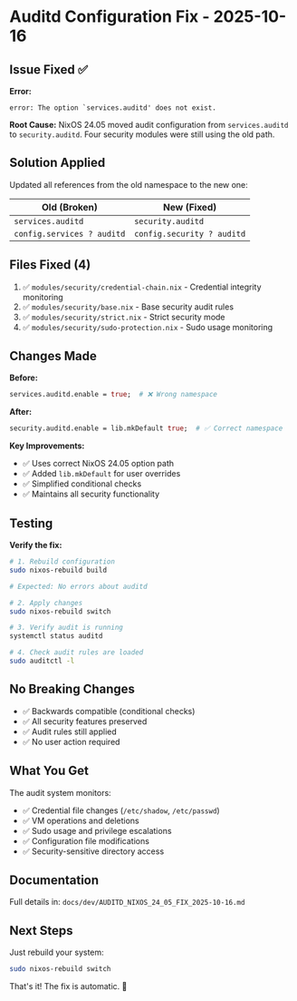 # Auditd Configuration Fix - 2025-10-16

## Issue Fixed ✅

**Error:**
```
error: The option `services.auditd' does not exist.
```

**Root Cause:**
NixOS 24.05 moved audit configuration from `services.auditd` to `security.auditd`. Four security modules were still using the old path.

## Solution Applied

Updated all references from the old namespace to the new one:

| Old (Broken) | New (Fixed) |
|-------------|-------------|
| `services.auditd` | `security.auditd` |
| `config.services ? auditd` | `config.security ? auditd` |

## Files Fixed (4)

1. ✅ `modules/security/credential-chain.nix` - Credential integrity monitoring
2. ✅ `modules/security/base.nix` - Base security audit rules
3. ✅ `modules/security/strict.nix` - Strict security mode
4. ✅ `modules/security/sudo-protection.nix` - Sudo usage monitoring

## Changes Made

**Before:**
```nix
services.auditd.enable = true;  # ❌ Wrong namespace
```

**After:**
```nix
security.auditd.enable = lib.mkDefault true;  # ✅ Correct namespace
```

**Key Improvements:**
- ✅ Uses correct NixOS 24.05 option path
- ✅ Added `lib.mkDefault` for user overrides
- ✅ Simplified conditional checks
- ✅ Maintains all security functionality

## Testing

**Verify the fix:**
```bash
# 1. Rebuild configuration
sudo nixos-rebuild build

# Expected: No errors about auditd

# 2. Apply changes
sudo nixos-rebuild switch

# 3. Verify audit is running
systemctl status auditd

# 4. Check audit rules are loaded
sudo auditctl -l
```

## No Breaking Changes

- ✅ Backwards compatible (conditional checks)
- ✅ All security features preserved
- ✅ Audit rules still applied
- ✅ No user action required

## What You Get

The audit system monitors:
- ✅ Credential file changes (`/etc/shadow`, `/etc/passwd`)
- ✅ VM operations and deletions
- ✅ Sudo usage and privilege escalations
- ✅ Configuration file modifications
- ✅ Security-sensitive directory access

## Documentation

Full details in: `docs/dev/AUDITD_NIXOS_24_05_FIX_2025-10-16.md`

## Next Steps

Just rebuild your system:
```bash
sudo nixos-rebuild switch
```

That's it! The fix is automatic. 🎉
